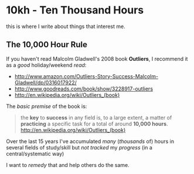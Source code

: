 10kh - Ten Thousand Hours
=========================

this is where I write about things that interest me.


## The 10,000 Hour Rule

If you haven't read Malcolm Gladwell's 2008 book **Outliers**,
I recommend it as a *good* holiday/weekend *read*: 

- http://www.amazon.com/Outliers-Story-Success-Malcolm-Gladwell/dp/0316017922/
- http://www.goodreads.com/book/show/3228917-outliers
- http://en.wikipedia.org/wiki/Outliers_(book)

The *basic premise* of the book is: 

> the **key** to **success** in any field is, to a large extent, a matter of 
> **practicing** a specific task for a total of around **10,000 hours**.
> http://en.wikipedia.org/wiki/Outliers_(book)

Over the last 15 years I've accumulated *many* (*thousands* of) hours
in several fields of study/skill but *not tracked* my *progress*
(in a central/systematic way)

I want to *remedy* that and help others do the same.